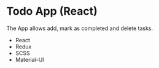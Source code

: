 # Todo App (React)

The App allows add, mark as completed and delete tasks.

- React
- Redux
- SCSS
- Material-UI
